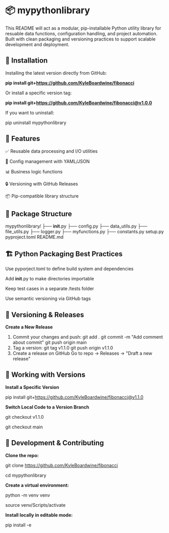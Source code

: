 # 📦 mypythonlibrary
This README will act as a modular, pip-installable Python utility library for resuable data functions, configuration handling, and project automation. Built with clean packaging and versioning practices to support scalable development and deployment.

## 🚀 Installation
Installing the latest version directly from GitHub:

**pip install git+https://github.com/KyleBoardwine/fibonacci**

Or install a specific version tag:

**pip install git+https://github.com/KyleBoardwine/fibonacci@v1.0.0**

If you want to uninstall:

pip uninstall mypythonlibrary

## 🧠 Features
✅ Reusable data processing and I/O utilities

🔧 Config management with YAML/JSON

📊 Business logic functions

🔒 Versioning with GitHub Releases

📦 Pip-compatible library structure

## 📁 Package Structure

mypythonlibrary/
├── __init__.py
├── config.py
├── data_utils.py
├── file_utils.py
├── logger.py
├── myfunctions.py
├── constants.py
setup.py
pyproject.toml
README.md


## 🏗️ Python Packaging Best Practices
Use pyporject.toml to define build system and dependencies

Add __init__.py to make directories importable

Keep test cases in a separate /tests folder

Use semantic versioning via GitHub tags

## 🔖 Versioning & Releases
**Create a New Release**
1. Commit your changes and push:
   git add .
   git commit -m "Add comment about commit"
   git push origin main
2. Tag a version:
   git tag v1.1.0
   git push origin v1.1.0
3. Create a release on GitHub
   Go to repo -> Releases -> "Draft a new release"

## 🔄 Working with Versions

**Install a Specific Version**

pip install git+https://github.com/KyleBoardwine/fibonacci@v1.1.0

**Switch Local Code to a Version Branch**

git checkout v1.1.0

git checkout main

## 🧪 Development & Contributing
**Clone the repo:**

git clone https://github.com/KyleBoardwine/fibonacci

cd mypythonlibrary

**Create a virtual environment:**

python -m venv venv

source venv/Scripts/activate

**Install locally in editable mode:**

pip install -e
